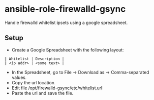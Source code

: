 # ansible-role-firewalld-gsync
Handle firewalld whitelist ipsets using a google spreadsheet.

## Setup
* Create a Google Spreadsheet with the following layout:
```
| Whitelist | Description |
| <ip addr> | <some text> |
```
* In the Spreadsheet, go to File -> Download as -> Comma-separated values.
* Copy the url location.
* Edit file /opt/firewalld-gsync/etc/whitelist.url
* Paste the url and save the file.
